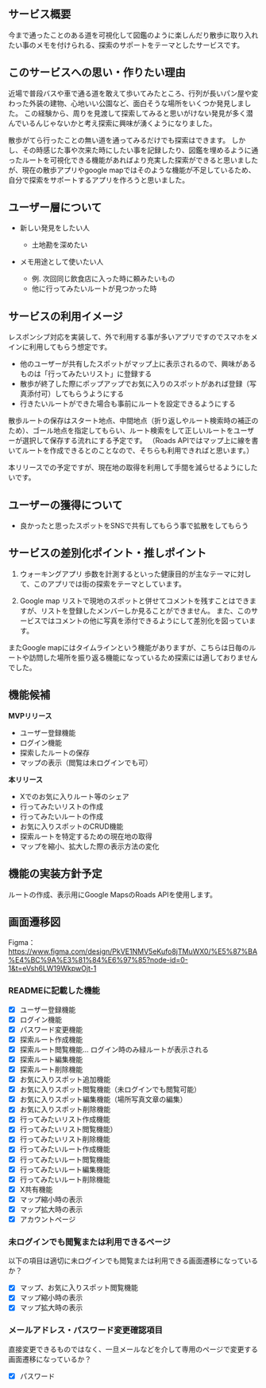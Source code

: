 ## サービス概要
今まで通ったことのある道を可視化して図鑑のように楽しんだり散歩に取り入れたい事のメモを付けられる、探索のサポートをテーマとしたサービスです。

## このサービスへの思い・作りたい理由
近場で普段バスや車で通る道を敢えて歩いてみたところ、行列が長いパン屋や変わった外装の建物、心地いい公園など、面白そうな場所をいくつか発見しました。
この経験から、周りを見渡して探索してみると思いがけない発見が多く潜んでいるんじゃないかと考え探索に興味が湧くようになりました。

散歩がてら行ったことの無い道を通ってみるだけでも探索はできます。
しかし、その時感じた事や次来た時にしたい事を記録したり、図鑑を埋めるように通ったルートを可視化できる機能があればより充実した探索ができると思いましたが、現在の散歩アプリやgoogle mapではそのような機能が不足しているため、自分で探索をサポートするアプリを作ろうと思いました。

## ユーザー層について
- 新しい発見をしたい人
  - 土地勘を深めたい

- メモ用途として使いたい人
  - 例. 次回同じ飲食店に入った時に頼みたいもの
  - 他に行ってみたいルートが見つかった時

## サービスの利用イメージ
レスポンシブ対応を実装して、外で利用する事が多いアプリですのでスマホをメインに利用してもらう想定です。

- 他のユーザーが共有したスポットがマップ上に表示されるので、興味があるものは「行ってみたいリスト」に登録する
- 散歩が終了した際にポップアップでお気に入りのスポットがあれば登録（写真添付可）してもらうようにする
- 行きたいルートができた場合も事前にルートを設定できるようにする

散歩ルートの保存はスタート地点、中間地点（折り返しやルート検索時の補正のため）、ゴール地点を指定してもらい、ルート検索をして正しいルートをユーザーが選択して保存する流れにする予定です。
（Roads APIではマップ上に線を書いてルートを作成できるとのことなので、そちらも利用できればと思います。）

本リリースでの予定ですが、現在地の取得を利用して手間を減らせるようにしたいです。

## ユーザーの獲得について
- 良かったと思ったスポットをSNSで共有してもらう事で拡散をしてもらう


## サービスの差別化ポイント・推しポイント
1. ウォーキングアプリ
歩数を計測するといった健康目的が主なテーマに対して、このアプリでは街の探索をテーマとしています。

2. Google map
リストで現地のスポットと併せてコメントを残すことはできますが、リストを登録したメンバーしか見ることができません。
また、このサービスではコメントの他に写真を添付できるようにして差別化を図っています。

またGoogle mapにはタイムラインという機能がありますが、こちらは日毎のルートや訪問した場所を振り返る機能になっているため探索には適しておりませんでした。

## 機能候補
**MVPリリース**
- ユーザー登録機能
- ログイン機能
- 探索したルートの保存
- マップの表示（閲覧は未ログインでも可）

**本リリース**
- Xでのお気に入りルート等のシェア
- 行ってみたいリストの作成
- 行ってみたいルートの作成
- お気に入りスポットのCRUD機能
- 探索ルートを特定するための現在地の取得
- マップを縮小、拡大した際の表示方法の変化

## 機能の実装方針予定
ルートの作成、表示用にGoogle MapsのRoads APIを使用します。

## 画面遷移図

Figma：https://www.figma.com/design/PkVE1NMV5eKufo8jTMuWX0/%E5%87%BA%E4%BC%9A%E3%81%84%E6%97%85?node-id=0-1&t=eVsh6LW19WkpwOjt-1

### READMEに記載した機能

- [x]  ユーザー登録機能
- [x]  ログイン機能
- [x]  パスワード変更機能
- [x]  探索ルート作成機能
- [x]  探索ルート閲覧機能… ログイン時のみ緑ルートが表示される
- [x]  探索ルート編集機能
- [x]  探索ルート削除機能
- [x]  お気に入りスポット追加機能
- [x]  お気に入りスポット閲覧機能（未ログインでも閲覧可能）
- [x]  お気に入りスポット編集機能（場所写真文章の編集）
- [x]  お気に入りスポット削除機能
- [x]  行ってみたいリスト作成機能
- [x]  行ってみたいリスト閲覧機能）
- [x]  行ってみたいリスト削除機能
- [x]  行ってみたいルート作成機能
- [x]  行ってみたいルート閲覧機能
- [x]  行ってみたいルート編集機能
- [x]  行ってみたいルート削除機能
- [x]  X共有機能
- [x]  マップ縮小時の表示
- [x]  マップ拡大時の表示
- [x]  アカウントページ

### 未ログインでも閲覧または利用できるページ

以下の項目は適切に未ログインでも閲覧または利用できる画面遷移になっているか？

- [x]  マップ、お気に入りスポット閲覧機能
- [x]  マップ縮小時の表示
- [x]  マップ拡大時の表示

### メールアドレス・パスワード変更確認項目

直接変更できるものではなく、一旦メールなどを介して専用のページで変更する画面遷移になっているか？

- [x]  パスワード